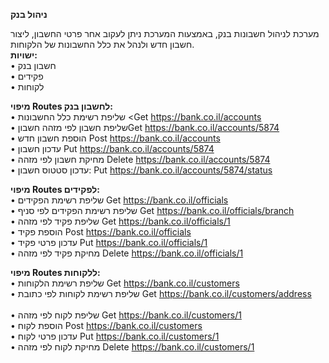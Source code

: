 
**ניהול בנק**<br>

מערכת לניהול חשבונות בנק, באמצעות המערכת ניתן לעקוב אחר פרטי החשבון, ליצור חשבון חדש ולנהל את כלל החשבונות של הלקוחות.<br>
**ישויות:**<br>
•	חשבון בנק<br>
•	פקידים<br>
•	לקוחות<br>

**מיפוי Routes  לחשבון בנק:**<br>
•	שליפת רשימת כלל החשבונות <Get https://bank.co.il/accounts  <br>
•	שליפת חשבון לפי מזהה חשבוןGet https://bank.co.il/accounts/5874 <br>
•	הוספת חשבון חדש Post https://bank.co.il/accounts<br>
•	עדכון חשבון Put https://bank.co.il/accounts/5874 <br>
•	מחיקת חשבון לפי מזהה Delete https://bank.co.il/accounts/5874 <br>
•	עדכון סטטוס חשבון: Put https://bank.co.il/accounts/5874/status<br>

**מיפוי Routes  לפקידים:**<br>
•	שליפת רשימת הפקידים Get https://bank.co.il/officials  <br>
•	שליפת רשימת הפקידים לפי סניף Get https://bank.co.il/officials/branch  <br>
•	שליפת פקיד לפי מזהה Get https://bank.co.il/officials/1 <br>
•	הוספת פקיד Post https://bank.co.il/officials <br>
•	עדכון פרטי פקיד Put https://bank.co.il/officials/1 <br>
•	מחיקת פקיד לפי מזהה Delete https://bank.co.il/officials/1 <br>

**מיפוי Routes  ללקוחות:**<br>
•	שליפת רשימת הלקוחות Get https://bank.co.il/customers <br> 
•	שליפת רשימת לקוחות לפי כתובת Get https://bank.co.il/customers/address <br>  
•	שליפת לקוח לפי מזהה Get https://bank.co.il/customers/1 <br>
•	הוספת לקוח Post https://bank.co.il/customers <br>
•	עדכון פרטי לקוח Put https://bank.co.il/customers/1 <br>
•	מחיקת לקוח לפי מזהה Delete https://bank.co.il/customers/1 <br>

